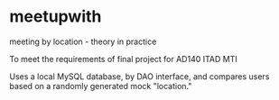 meetupwith
==========

meeting by location - theory in practice

To meet the requirements of final project for AD140 ITAD MTI

Uses a local MySQL database, by DAO interface, and compares users based on a randomly generated
mock "location."
